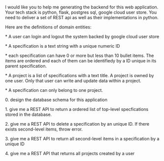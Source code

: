 I would like you to help me generating the backend for this web application. Your tech stack is python, flask, postgres sql, google cloud user store. You need to deliver a set of REST api as well as their implementations in python.

Here are the definitions of domain entities:

\* A user can login and logout the system backed by google cloud user store

\* A specification is a text string with a unique numeric ID

\* each specification can have 0 or more but less than 10 bullet items. The items are ordered and each of them can be identifiedy by a ID unique in its parent specification.

\* A project is a list of specifications with a text title. A project is owned by one user. Only that user can write and update data within a project.

\* A specification can only belong to one project.

0\. design the database schema for this application

1\. give me a REST API to return a ordered list of top-level specfications stored in the database.

2\. give me a REST API to delete a specification by an unique ID. If there exists second-level items, throw error.

3\. give me a REST API to return all second-level items in a specification by a unique ID

4\. give me a REST API that returns all projects created by a user